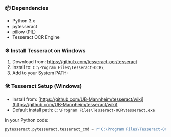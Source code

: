 ### 📦 Dependencies

- Python 3.x
- pytesseract
- pillow (PIL)
- Tesseract OCR Engine

### ⚙️ Install Tesseract on Windows

1. Download from: https://github.com/tesseract-ocr/tesseract
2. Install to: `C:\Program Files\Tesseract-OCR\`
3. Add to your System PATH:

### 🛠 Tesseract Setup (Windows)

- Install from: [https://github.com/UB-Mannheim/tesseract/wiki](https://github.com/UB-Mannheim/tesseract/wiki)
- Default install path: `C:\Program Files\Tesseract-OCR\tesseract.exe`

In your Python code:

```python
pytesseract.pytesseract.tesseract_cmd = r'C:\Program Files\Tesseract-OCR\tesseract.exe'
